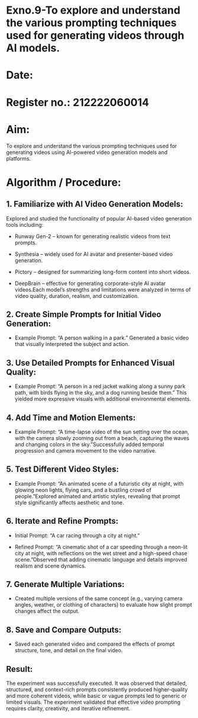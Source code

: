 # Exno.9-To explore and understand the various prompting techniques used for generating videos through AI models. 

# Date: 
# Register no.: 212222060014
# Aim: 
To explore and understand the various prompting techniques used for generating videos using AI-powered video generation models and platforms.

# Algorithm / Procedure:
## 1. Familiarize with AI Video Generation Models:
Explored and studied the functionality of popular AI-based video generation tools including:

 * Runway Gen-2 – known for generating realistic videos from text prompts.

 * Synthesia – widely used for AI avatar and presenter-based video generation.

 * Pictory – designed for summarizing long-form content into short videos.

 * DeepBrain – effective for generating corporate-style AI avatar videos.Each model’s strengths and limitations were analyzed in terms of video quality, duration, realism, and customization.

## 2. Create Simple Prompts for Initial Video Generation:

 * Example Prompt: “A person walking in a park.”
Generated a basic video that visually interpreted the subject and action.

## 3. Use Detailed Prompts for Enhanced Visual Quality:

 * Example Prompt: “A person in a red jacket walking along a sunny park path, with birds flying in the sky, and a dog running beside them.”
This yielded more expressive visuals with additional environmental elements.

## 4. Add Time and Motion Elements:

 * Example Prompt: “A time-lapse video of the sun setting over the ocean, with the camera slowly zooming out from a beach, capturing the waves and changing colors in the sky.”Successfully added temporal progression and camera movement to the video narrative.

## 5. Test Different Video Styles:

 * Example Prompt: “An animated scene of a futuristic city at night, with glowing neon lights, flying cars, and a bustling crowd of people.”Explored animated and artistic styles, revealing that prompt style significantly affects aesthetic and tone.

## 6. Iterate and Refine Prompts:

 * Initial Prompt: “A car racing through a city at night.”

 * Refined Prompt: “A cinematic shot of a car speeding through a neon-lit city at night, with reflections on the wet street and a high-speed chase scene.”Observed that adding cinematic language and details improved realism and scene dynamics.

## 7. Generate Multiple Variations:
 * Created multiple versions of the same concept (e.g., varying camera angles, weather, or clothing of characters) to evaluate how slight prompt changes affect the output.

## 8. Save and Compare Outputs:
 * Saved each generated video and compared the effects of prompt structure, tone, and detail on the final video.

## Result:
The experiment was successfully executed. It was observed that detailed, structured, and context-rich prompts consistently produced higher-quality and more coherent videos, while basic or vague prompts led to generic or limited visuals. The experiment validated that effective video prompting requires clarity, creativity, and iterative refinement.

